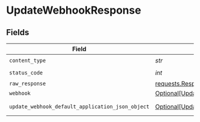 # UpdateWebhookResponse


## Fields

| Field                                                                                                           | Type                                                                                                            | Required                                                                                                        | Description                                                                                                     |
| --------------------------------------------------------------------------------------------------------------- | --------------------------------------------------------------------------------------------------------------- | --------------------------------------------------------------------------------------------------------------- | --------------------------------------------------------------------------------------------------------------- |
| `content_type`                                                                                                  | *str*                                                                                                           | :heavy_check_mark:                                                                                              | N/A                                                                                                             |
| `status_code`                                                                                                   | *int*                                                                                                           | :heavy_check_mark:                                                                                              | N/A                                                                                                             |
| `raw_response`                                                                                                  | [requests.Response](https://requests.readthedocs.io/en/latest/api/#requests.Response)                           | :heavy_minus_sign:                                                                                              | N/A                                                                                                             |
| `webhook`                                                                                                       | [Optional[UpdateWebhookWebhook]](../../models/operations/updatewebhookwebhook.md)                               | :heavy_minus_sign:                                                                                              | A webhook                                                                                                       |
| `update_webhook_default_application_json_object`                                                                | [Optional[UpdateWebhookDefaultApplicationJSON]](../../models/operations/updatewebhookdefaultapplicationjson.md) | :heavy_minus_sign:                                                                                              | Error response.                                                                                                 |